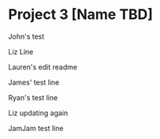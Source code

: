 # Project 3 [Name TBD]

John's test

Liz Line

Lauren's edit readme

James' test line

Ryan's test line

Liz updating again

JamJam test line
